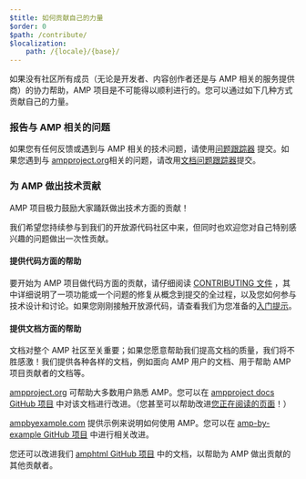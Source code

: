 ```yaml
---
$title: 如何贡献自己的力量
$order: 0
$path: /contribute/
$localization:
    path: /{locale}/{base}/
---
```


如果没有社区所有成员（无论是开发者、内容创作者还是与 AMP 相关的服务提供商）的协力帮助，AMP 项目是不可能得以顺利进行的。您可以通过如下几种方式贡献自己的力量。

### 报告与 AMP 相关的问题

如果您有任何反馈或遇到与 AMP 相关的技术问题，请使用[问题跟踪器](https://github.com/ampproject/amphtml/issues) 提交。如果您遇到与 [ampproject.org](https://ampproject.org)相关的问题，请改用[文档问题跟踪器](https://github.com/ampproject/docs/issues)提交。

### 为 AMP 做出技术贡献

AMP 项目极力鼓励大家踊跃做出技术方面的贡献！

我们希望您持续参与到我们的开放源代码社区中来，但同时也欢迎您对自己特别感兴趣的问题做出一次性贡献。

#### 提供代码方面的帮助

要开始为 AMP 项目做代码方面的贡献，请仔细阅读 [CONTRIBUTING 文件](https://github.com/ampproject/amphtml/blob/master/CONTRIBUTING.md) ，其中详细说明了一项功能或一个问题的修复从概念到提交的全过程，以及您如何参与技术设计和讨论。如果您刚刚接触开放源代码，请查看我们为您准备的[入门提示](https://github.com/ampproject/amphtml/blob/master/CONTRIBUTING.md#contributing-code)。

#### 提供文档方面的帮助

文档对整个 AMP 社区至关重要；如果您愿意帮助我们提高文档的质量，我们将不胜感激！我们提供各种各样的文档，例如面向 AMP 用户的文档、用于帮助 AMP 项目贡献者的文档等。

[ampproject.org](https://ampproject.org) 可帮助大多数用户熟悉 AMP。您可以在 [ampproject docs GitHub 项目](https://github.com/ampproject/docs) 中对该文档进行改进。（您甚至可以帮助改进[您正在阅读的页面](https://github.com/ampproject/docs/blob/master/content/docs/contribute/contribute.md)！）

[ampbyexample.com](https://ampbyexample.com) 提供示例来说明如何使用 AMP。您可以在 [amp-by-example GitHub 项目](https://github.com/ampproject/amp-by-example/) 中进行相关改进。

您还可以改进我们 [amphtml GitHub 项目](https://github.com/ampproject/amphtml) 中的文档，以帮助为 AMP 做出贡献的其他贡献者。
